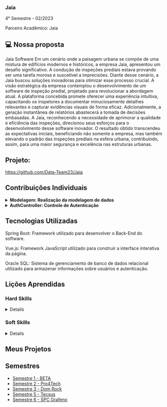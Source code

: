 ### Jaia
4° Semestre - 02/2023

Parceiro Acadêmico: Jaia

## 💻 Nossa proposta

Jaia Software Em um cenário onde a paisagem urbana se compõe de uma mistura de edifícios modernos e históricos, a empresa Jaia, apresentou um desafio significativo. A condução de inspeções prediais estava provando ser uma tarefa morosa e suscetível a imprecisões. Diante desse cenário, a Jaia buscou soluções inovadoras para otimizar esse processo crucial. A visão estratégica da empresa contemplou o desenvolvimento de um software de inspeção predial, projetado para revolucionar a abordagem atual. A plataforma concebida promete oferecer uma experiência intuitiva, capacitando os inspetores a documentar minuciosamente detalhes relevantes e capturar evidências visuais de forma eficaz. Adicionalmente, a geração instantânea de relatórios abastecerá a tomada de decisões embasadas. A Jaia, reconhecendo a necessidade de aprimorar a qualidade e eficiência das inspeções, direcionou seus esforços para o desenvolvimento desse software inovador. O resultado obtido transcendeu as expectativas iniciais, beneficiando não somente a empresa, mas também elevando o padrão das inspeções prediais na esfera urbana, contribuindo, assim, para uma maior segurança e excelência nas estruturas urbanas.


## Projeto:
https://github.com/Data-Team23/Jaia



## Contribuições Individuais
<details>
<summary><b>Modelagem: Realização da modelagem de dados</b></summary>
<br>
<p>Realizei a modelagem e a criação das tabelas, foi necessario realizar a criação das tabelas com a necessidade do cliente pois não possuíamos uma base pronta.
Com isso foi necessario entender o produto e já realizar uma analise de quais tabelas seriam necessarias.</p>

### <p align="center">DER</p>
<p align="center"><img src="./model-der.png" widht="30%"></img>

### <p align="center">Mer</p>
<p align="center"><img src="./model-mer.png" widht="20%"></img>
</details>

<details>
<summary><b>AuthController: Controle de Autenticação</b></summary>
<br>
<p>Realizei a criação do envio de emails para o cliente, foi necessario realizar a criação do corpo do email e também da logica para realizar o envio do email quando a ordem do serviço for registrada.</p>

```java
package com.dataTeam.jaia.jaia.service.Email;

import java.security.SecureRandom;
import java.time.LocalDateTime;

import org.springframework.beans.factory.annotation.Autowired;
import org.springframework.beans.factory.annotation.Value;
import org.springframework.mail.javamail.JavaMailSender;
import org.springframework.mail.javamail.MimeMessageHelper;
import org.springframework.stereotype.Service;

import com.dataTeam.jaia.jaia.model.Checklist;
import com.dataTeam.jaia.jaia.model.Cliente;
import com.dataTeam.jaia.jaia.model.Funcionario;
import com.dataTeam.jaia.jaia.model.OrdemServico;
import com.dataTeam.jaia.jaia.model.Requisicao;
import com.dataTeam.jaia.jaia.repository.ClienteRepository;

import jakarta.mail.MessagingException;
 private String generateRandomPassword(int length) {

    return password.toString();
    }



    public void enviarOrdemServico(OrdemServico ordemServico, Requisicao requisicao, Cliente cliente, Funcionario funcionario, Checklist checklist, String assunto) throws MessagingException {


        MimeMessage mail = mailSender.createMimeMessage();

        MimeMessageHelper mensagem = new MimeMessageHelper(mail, true);
        mensagem.setSubject(assunto);
        mensagem.setTo(cliente.getEmail());
        mensagem.setFrom(supportMail);

        String conteudoDoEmail = getContentMailCertificate(ordemServico , requisicao, cliente, funcionario, checklist );

        mensagem.setText(conteudoDoEmail, true);

        mailSender.send(mail);


    }

    public String getContentMailCertificate(OrdemServico ordemServico, Requisicao requisicao, Cliente cliente, Funcionario funcionario, Checklist checklist) {
    String nomecli = cliente.getNome();    
    String nomeOrdem = ordemServico.getNome_ordem();
    String statusOrdem = ordemServico.getStatus_ordem();
    LocalDateTime dataAbertura = requisicao.getData_abertura();
    String descricao = requisicao.getDescricao();
    String cnpj = cliente.getCnpj();
    String inspecao = ordemServico.getTipo_inspecao();
    Funcionario responsasvel = funcionario.getSupervisor();
    String checklistname = checklist.getNome();

        // Customize the email content based on the data from OrdemServico
        String content = "<p>Olá, " + nomecli + "! Bem-vindo(a) ao Predial!</p>" +
                    "<p>&nbsp;</p>" +
                    "<p>Sua Ordem de Seriço está disponível abaixo:<br /></p>" +
                    "<p>Nome: " + nomeOrdem + "Status da Requisição:" +"</p>" +
                    "<p>Data da Abertura: " + dataAbertura + "Descrição:" + descricao + "</p>" +
                    "<p>CNPJ:" + cnpj + "Status da Ordem de Seriço:" + statusOrdem + "</p>"+
                    "<p>Inspeção:" + inspecao + "Responsável" + responsasvel +  "</p>" +
                    "<p>Data da Prestação do Serviço:"  + "Checklist:" + checklistname + "</p>"+
                    "<p>*Não responda este E-mail*</p>";

        return content;

    } 

}
```
<p>O código realiza a verificação da etapa da ordem e após a ordem chamar a função de 'enviarOrdemServico' ele irá pegar as informações do cliente e irá montar o email para realizar o envio.</p>
</details>


## Tecnologias Utilizadas
Spring Boot: Framework utilizado para desenvolver o Back-End do software.

Vue.js: Framework JavaScript utilizado para construir a interface interativa da página.

Oracle SQL: Sistema de gerenciamento de banco de dados relacional utilizado para armazenar informações sobre usuários e autenticação.

## Lições Aprendidas

<p align="justify"></p>

<h3>Hard Skills</h3>
<details>
  <p1>Oracle Sql: Foi necessario buscar o conhesimento sobre o Oracle SQL o qual foi disponibilizado uma chave para nós do PL/SQL com isso aprendi a realizar a conexão do banco de dados na nuvem com o nosso códgio.</p1>


  <p1>Java: Utilizei o Java para criar as funções e requisiçõs da tela de envio de email, e foi necessario compreender como os emails aceitavam o acesso de um codigo externo a eles.</p1>
</details>

<h3>Soft Skills</h3>
<details>
  <p1>Trabalho em Equipe: Foi necessario trabalhar com os colegas para compreender o sistema e entender o produto. Com isso tive auxilio para montar a modelagem.</p1>


  <p1>Organização: Aprendi a realizar a organização de tarefas pessoais e tarefas corporativas para conseguir entregar todas as tarefas a tempo.</p1>
</details>

## Meus Projetos
## Semestres

- [Semestre 1 - BETA](../Semestre01/Semestre01.md)
- [Semestre 2 - Pro4Tech](../Semestre02/Semestre02.md)
- [Semestre 3 - Dom Rock](../Semestre03/Semestre03.md)
- [Semestre 5 - Tecsus](../Semestre05/Semestre05.md)
- [Semestre 6 - SPC Grafeno](../Semestre06/Semestre06.md)
